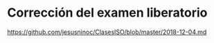 # Corrección del examen liberatorio
https://github.com/jesusninoc/ClasesISO/blob/master/2018-12-04.md

